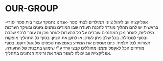 # OUR-GROUP
אפליקציה ווב ליהול ציוני תמילדים לבתי ספר -אנחנו נתמקד עבור בית ספר יסודי- בראשית
יש להם תהליך מוגדר להכנת תעודה שבו המורים נותנים ציונים ובעיקר הערכות מילוליות,
לאחר מכן המחנכים עוברים על כל ההערות לאחר מכן זה עובר לרכזי שכבה ובסוף למנהלת. 
בכל שלב ניתן לעדכן או לתקן את הציון. 
בסוף כל התהליך מופקות תעודות לכל תלמיד.
כיום אוספים את המידע באמצעות טפסים של גוגל דוקס, בסוף מורידים הכל לאקסל וממנו מחוללים קבצי וורד ע״י שימוש בתבנית של התעודה.
אפליקציית ווב יכולה לשפר מאד את זרימת הנתונים בתהליך.


